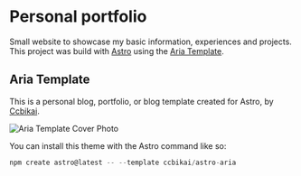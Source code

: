 # Personal portfolio
Small website to showcase my basic information, experiences and projects. This project was build with [Astro]((https://astro.build)) using the [Aria Template](#template).

## <a id="template"></a>Aria Template

This is a personal blog, portfolio, or blog template created for Astro, by [Ccbikai](https://github.com/ccbikai).

![Aria Template Cover Photo](https://github.com/ccbikai/astro-aria/blob/main/public/assets/images/cover.png?raw=true)

You can install this theme with the Astro command like so:

```js
npm create astro@latest -- --template ccbikai/astro-aria
```
